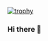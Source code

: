 [![trophy](https://github-profile-trophy.vercel.app/?username=tiffytirop)](https://github.com/ryo-ma/github-profile-trophy)

### Hi there 👋

<!--
**tiffytirop/tiffytirop** is a ✨ _special_ ✨ repository because its `README.md` (this file) appears on your GitHub profile.

Here are some ideas to get you started:

- 🔭 I’m currently working on ...
- 🌱 I’m currently learning ...
- 👯 I’m looking to collaborate on ...
- 🤔 I’m looking for help with ...
- 💬 Ask me about ...
- 📫 How to reach me: ...
- 😄 Pronouns: ...
- ⚡ Fun fact: ...
-->
